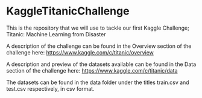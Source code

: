 # KaggleTitanicChallenge
This is the repository that we will use to tackle our first Kaggle Challenge; Titanic: Machine Learning from Disaster

A description of the challenge can be found in the Overview section of the challenge here: https://www.kaggle.com/c/titanic/overview

A description and preview of the datasets available can be found in the Data section of the challenge here:
https://www.kaggle.com/c/titanic/data

The datasets can be found in the data folder under the titles train.csv and test.csv respectively, in csv format.
